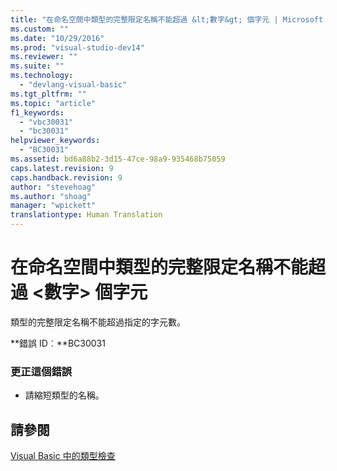 ```yaml
---
title: "在命名空間中類型的完整限定名稱不能超過 &lt;數字&gt; 個字元 | Microsoft Docs"
ms.custom: ""
ms.date: "10/29/2016"
ms.prod: "visual-studio-dev14"
ms.reviewer: ""
ms.suite: ""
ms.technology: 
  - "devlang-visual-basic"
ms.tgt_pltfrm: ""
ms.topic: "article"
f1_keywords: 
  - "vbc30031"
  - "bc30031"
helpviewer_keywords: 
  - "BC30031"
ms.assetid: bd6a88b2-3d15-47ce-98a9-935468b75059
caps.latest.revision: 9
caps.handback.revision: 9
author: "stevehoag"
ms.author: "shoag"
manager: "wpickett"
translationtype: Human Translation
---
```

# 在命名空間中類型的完整限定名稱不能超過 &lt;數字&gt; 個字元
類型的完整限定名稱不能超過指定的字元數。  
  
 **錯誤 ID︰**BC30031  
  
### 更正這個錯誤  
  
-   請縮短類型的名稱。  
  
## 請參閱  
 [Visual Basic 中的類型檢查](http://msdn.microsoft.com/zh-tw/775c354e-b348-4d01-a9fe-a6d939e908d5)